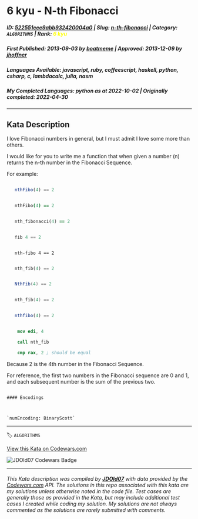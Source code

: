 # 6 kyu - N-th Fibonacci

##### **ID**: [522551eee9abb932420004a0](https://www.codewars.com/kata/522551eee9abb932420004a0) | **Slug**: [n-th-fibonacci](https://www.codewars.com/kata/522551eee9abb932420004a0) | **Category**: `ALGORITHMS` | **Rank**: <span style="color:yellow">6 kyu</span>

##### **First Published**: 2013-09-03 ***by*** [boatmeme](https://www.codewars.com/users/boatmeme) | **Approved**: 2013-12-09 ***by*** [jhoffner](https://www.codewars.com/users/jhoffner)

##### **Languages Available**: javascript, ruby, coffeescript, haskell, python, csharp, c, lambdacalc, julia, nasm

##### **My Completed Languages**: python ***as at*** 2022-10-02 | **Originally completed**: 2022-04-30

---

## Kata Description


I love Fibonacci numbers in general, but I must admit I love some more than others. 



I would like for you to write me a function that when given a number (n)  returns the n-th number in the Fibonacci Sequence.



For example:



```javascript

   nthFibo(4) == 2

```

```coffeescript

   nthFibo(4) == 2

```

```ruby

   nth_fibonacci(4) == 2

```

```haskell

   fib 4 == 2

```

```lambdacalc

   nth-fibo 4 == 2

```

```python

   nth_fib(4) == 2

```

```csharp

   NthFib(4) == 2

```

```c

   nth_fib(4) == 2

```

```julia

   nthfibo(4) == 2

```

```nasm

    mov edi, 4

    call nth_fib

    cmp rax, 2 ; should be equal

```



Because 2 is the 4th number in the Fibonacci Sequence.



For reference, the first two numbers in the Fibonacci sequence are 0 and 1, and each subsequent number is the sum of the previous two.



~~~if:lambdacalc

#### Encodings



`numEncoding: BinaryScott`

~~~

---


🏷 `ALGORITHMS`


[View this Kata on Codewars.com](https://www.codewars.com/kata/522551eee9abb932420004a0)

![](https://www.codewars.com/users/jdold07/badges/large "JDOld07 Codewars Badge")

---

###### *This Kata description was compiled by [**JDOld07**](https://tpstech.dev) with data provided by the [Codewars.com](https://www.codewars.com) API.  The solutions in this repo associated with this kata are my solutions unless otherwise noted in the code file.  Test cases are generally those as provided in the Kata, but may include additional test cases I created while coding my solution.  My solutions are not always commented as the solutions are rarely submitted with comments.*
